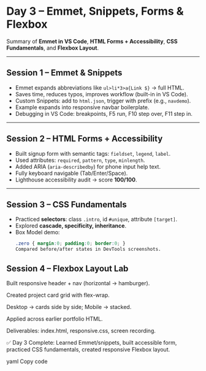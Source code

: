 # Day 3 – Emmet, Snippets, Forms & Flexbox

Summary of **Emmet in VS Code**, **HTML Forms + Accessibility**, **CSS Fundamentals**, and **Flexbox Layout**.

---

## Session 1 – Emmet & Snippets

- Emmet expands abbreviations like `ul>li*3>a{Link $}` → full HTML.
- Saves time, reduces typos, improves workflow (built-in in VS Code).
- Custom Snippets: add to `html.json`, trigger with prefix (e.g., `navdemo`).
- Example expands into responsive navbar boilerplate.
- Debugging in VS Code: breakpoints, F5 run, F10 step over, F11 step in.

---

## Session 2 – HTML Forms + Accessibility

- Built signup form with semantic tags: `fieldset`, `legend`, `label`.
- Used attributes: `required`, `pattern`, `type`, `minlength`.
- Added ARIA (`aria-describedby`) for phone input help text.
- Fully keyboard navigable (Tab/Enter/Space).
- Lighthouse accessibility audit → score **100/100**.

---

## Session 3 – CSS Fundamentals

- Practiced **selectors**: class `.intro`, id `#unique`, attribute `[target]`.
- Explored **cascade, specificity, inheritance**.
- Box Model demo:
  ```css
  .zero { margin:0; padding:0; border:0; }
  Compared before/after states in DevTools screenshots.
  ```

## Session 4 – Flexbox Layout Lab

Built responsive header + nav (horizontal → hamburger).

Created project card grid with flex-wrap.

Desktop → cards side by side; Mobile → stacked.

Applied across earlier portfolio HTML.

Deliverables: index.html, responsive.css, screen recording.

✅ Day 3 Complete: Learned Emmet/snippets, built accessible form, practiced CSS fundamentals, created responsive Flexbox layout.

yaml
Copy code
